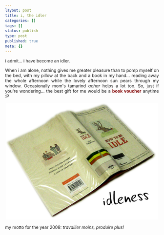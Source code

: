 ```yaml
---
layout: post
title: i, the idler
categories: []
tags: []
status: publish
type: post
published: true
meta: {}
---
```

i admit... i have become an idler.
<p align="justify">When i am alone, nothing gives me greater pleasure than to pomp myself on the bed, with my pillow at the back and a book in my hand... reading away the whole afternoon while the lovely afternoon sun pears through my window. Occasionally mom's tamarind <em>achar</em> helps a lot too. So, just if you're wondering... the best gift for me would be a <strong><font color="#800000">book voucher</font></strong> anytime :P</p>
<p align="center"><img src="/img/idle9487569843759873.jpg" /></p>
<p align="justify">my motto for the year 2008: <em>travailler moins, produire plus!</em></p>
